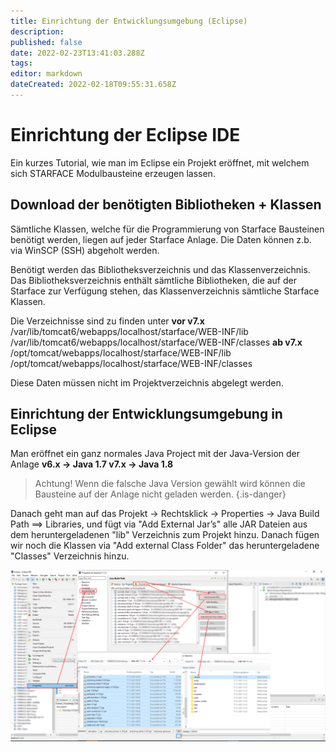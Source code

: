 ```yaml
---
title: Einrichtung der Entwicklungsumgebung (Eclipse)
description: 
published: false
date: 2022-02-23T13:41:03.288Z
tags: 
editor: markdown
dateCreated: 2022-02-18T09:55:31.658Z
---
```


# Einrichtung der Eclipse IDE
Ein kurzes Tutorial, wie man im Eclipse ein Projekt eröffnet, mit welchem sich STARFACE Modulbausteine erzeugen lassen.

##  Download der benötigten Bibliotheken + Klassen

Sämtliche Klassen, welche für die Programmierung von Starface Bausteinen benötigt werden, liegen auf jeder Starface Anlage. Die Daten können z.b. via WinSCP (SSH) abgeholt werden.

Benötigt werden das Bibliotheksverzeichnis und das Klassenverzeichnis. Das Bibliotheksverzeichnis enthält sämtliche Bibliotheken, die auf der Starface zur Verfügung stehen, das Klassenverzeichnis sämtliche Starface Klassen.

Die Verzeichnisse sind zu finden unter
**vor v7.x**
/var/lib/tomcat6/webapps/localhost/starface/WEB-INF/lib
/var/lib/tomcat6/webapps/localhost/starface/WEB-INF/classes
**ab v7.x**
/opt/tomcat/webapps/localhost/starface/WEB-INF/lib
/opt/tomcat/webapps/localhost/starface/WEB-INF/classes

Diese Daten müssen nicht im Projektverzeichnis abgelegt werden.

##  Einrichtung der Entwicklungsumgebung in Eclipse

Man eröffnet ein ganz normales Java Project mit der Java-Version der Anlage 
**v6.x → Java 1.7
v7.x → Java 1.8**
> Achtung! Wenn die falsche Java Version gewählt wird können die Bausteine auf der Anlage nicht geladen werden. 
{.is-danger}


Danach geht man auf das Projekt → Rechtsklick → Properties → Java Build Path ==> Libraries, und fügt via "Add External Jar’s" alle JAR Dateien aus dem heruntergeladenen "lib" Verzeichnis zum Projekt hinzu. 
Danach fügen wir noch die Klassen via "Add external Class Folder" das heruntergeladene "Classes" Verzeichnis hinzu.

![eclipse_setup.png](/uploads/dev_tutorial/eclipse_setup.png)



